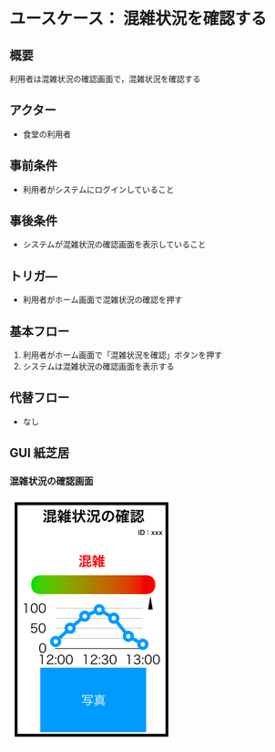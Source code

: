 # ユースケース： 混雑状況を確認する

## 概要

利用者は混雑状況の確認画面で，混雑状況を確認する

## アクター

- 食堂の利用者

## 事前条件

- 利用者がシステムにログインしていること

## 事後条件

- システムが混雑状況の確認画面を表示していること

## トリガ―

- 利用者がホーム画面で混雑状況の確認を押す

## 基本フロー

1. 利用者がホーム画面で「混雑状況を確認」ボタンを押す
2. システムは混雑状況の確認画面を表示する

## 代替フロー

- なし

## GUI 紙芝居

### 混雑状況の確認画面

<img src="./picture/Confirm.png">

